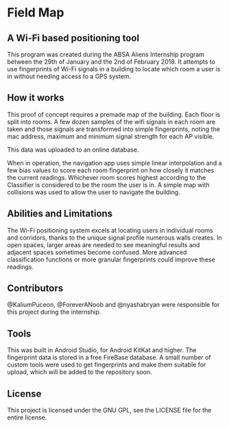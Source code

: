 # Field Map
## A Wi-Fi based positioning tool

This program was created during the ABSA Aliens Internship program between the
29th of January and the 2nd of February 2018. It attempts to use fingerprints of
Wi-Fi signals in a building to locate which room a user is in without needing
access to a GPS system.

## How it works
This proof of concept requires a premade map of the building. Each floor is
split into rooms. A few dozen samples of the wifi signals in each room are taken
and those signals are transformed into simple fingerprints, noting the mac
address, maximum and minimum signal strength for each AP visible.

This data was uploaded to an online database.

When in operation, the navigation app uses simple linear interpolation and a few
bias values to score each room fingerprint on how closely it matches the current
readings. Whichever room scores highest according to the Classifier is considered
to be the room the user is in. A simple map with collisions was used to allow
the user to navigate the building.

## Abilities and Limitations
The Wi-Fi positioning system excels at locating users in individual rooms and
corridors, thanks to the unique signal profile numerous walls creates. In open
spaces, larger areas are needed to see meaningful results and adjacent spaces
sometimes become confused. More advanced classification functions or more
granular fingerprints could improve these readings.

## Contributors
@KaliumPuceon, @ForeverANoob and @nyashabryan were responsible for this project
during the internship.

## Tools
This was built in Android Studio, for Android KitKat and higher. The fingerprint
data is stored in a free FireBase database. A small number of custom tools were
used to get fingerprints and make them suitable for upload, which will be added
to the repository soon.

## License
This project is licensed under the GNU GPL, see the LICENSE file for the entire
license.
